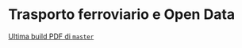 # Trasporto ferroviario e Open Data

[Ultima build PDF di `master`](https://gitlab.di.unimi.it/marco.aceti/elaborato/-/jobs/artifacts/master/raw/elaborato.pdf?job=compile)

